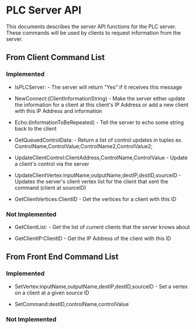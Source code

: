 # PLC Server API

This documents describes the server API functions for the PLC server. These commands will be used by clients to request information from the server.

## From Client Command List

### Implemented

* IsPLCServer: - The server will return "Yes" if it receives this message

* NewConnect:(ClientInformationString) - Make the server either update the information for a client at this client's IP Address or add a new client with this IP Address and information

* Echo:(InformationToBeRepeated) - Tell the server to echo some string back to the client

* GetQueuedControlData: - Return a list of control updates in tuples ex. ControlName,ControlValue;ControlName2,ControlValue2;

* UpdateClientControl:ClientAddress,ControlName,ControlValue - Update a client's control via the server

* UpdateClientVertex:inputName,outputName,destIP,destID,sourceID - Updates the server's client vertex list for the client that sent the command (client at sourceID)

* GetClientVertices:ClientID - Get the vertices for a client with this ID

### Not Implemented

* GetClientList: - Get the list of current clients that the server knows about

* GetClientIP:ClientID - Get the IP Address of the client with this ID

## From Front End Command List

### Implemented

* SetVertex:inputName,outputName,destIP,destID,sourceID - Set a vertex on a client at a given source ID

* SetCommand:destID,controlName,controlValue

### Not Implemented

